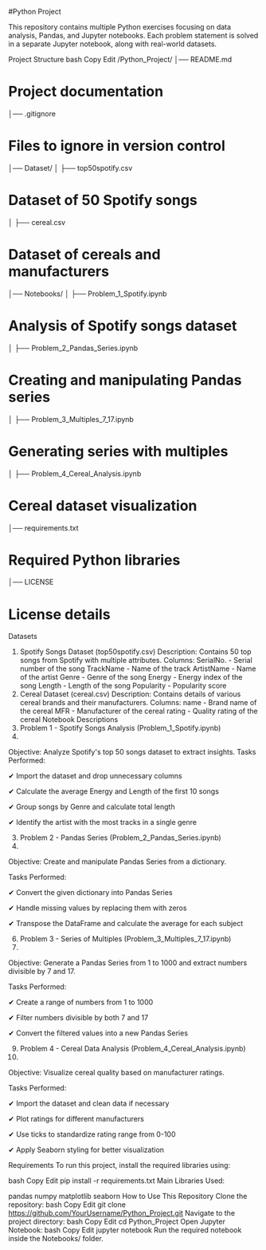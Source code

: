 #Python Project

This repository contains multiple Python exercises focusing on data analysis, Pandas, and Jupyter notebooks. Each problem statement is solved in a separate Jupyter notebook, along with real-world datasets.

Project Structure
bash
Copy
Edit
/Python_Project/
│── README.md                
# Project documentation
│── .gitignore             
# Files to ignore in version control
│── Dataset/
│   ├── top50spotify.csv   
# Dataset of 50 Spotify songs
│   ├── cereal.csv         
# Dataset of cereals and manufacturers
│── Notebooks/
│   ├── Problem_1_Spotify.ipynb      
# Analysis of Spotify songs dataset
│   ├── Problem_2_Pandas_Series.ipynb 
# Creating and manipulating Pandas series
│   ├── Problem_3_Multiples_7_17.ipynb
# Generating series with multiples
│   ├── Problem_4_Cereal_Analysis.ipynb 
# Cereal dataset visualization
│── requirements.txt        
# Required Python libraries
│── LICENSE                  
# License details
Datasets
1. Spotify Songs Dataset (top50spotify.csv)
Description: Contains 50 top songs from Spotify with multiple attributes.
Columns:
SerialNo. - Serial number of the song
TrackName - Name of the track
ArtistName - Name of the artist
Genre - Genre of the song
Energy - Energy index of the song
Length - Length of the song
Popularity - Popularity score
2. Cereal Dataset (cereal.csv)
Description: Contains details of various cereal brands and their manufacturers.
Columns:
name - Brand name of the cereal
MFR - Manufacturer of the cereal
rating - Quality rating of the cereal
Notebook Descriptions
1. Problem 1 - Spotify Songs Analysis (Problem_1_Spotify.ipynb)
2. 
Objective: Analyze Spotify's top 50 songs dataset to extract insights.
Tasks Performed:

✔ Import the dataset and drop unnecessary columns

✔ Calculate the average Energy and Length of the first 10 songs

✔ Group songs by Genre and calculate total length

✔ Identify the artist with the most tracks in a single genre

3. Problem 2 - Pandas Series (Problem_2_Pandas_Series.ipynb)
4. 
Objective: Create and manipulate Pandas Series from a dictionary.

Tasks Performed:

✔ Convert the given dictionary into Pandas Series

✔ Handle missing values by replacing them with zeros

✔ Transpose the DataFrame and calculate the average for each subject

6. Problem 3 - Series of Multiples (Problem_3_Multiples_7_17.ipynb)
7. 
Objective: Generate a Pandas Series from 1 to 1000 and extract numbers divisible by 7 and 17.

Tasks Performed:

✔ Create a range of numbers from 1 to 1000

✔ Filter numbers divisible by both 7 and 17

✔ Convert the filtered values into a new Pandas Series

9. Problem 4 - Cereal Data Analysis (Problem_4_Cereal_Analysis.ipynb)
10. 
Objective: Visualize cereal quality based on manufacturer ratings.

Tasks Performed:

✔ Import the dataset and clean data if necessary

✔ Plot ratings for different manufacturers

✔ Use ticks to standardize rating range from 0-100

✔ Apply Seaborn styling for better visualization

Requirements
To run this project, install the required libraries using:

bash
Copy
Edit
pip install -r requirements.txt
Main Libraries Used:

pandas
numpy
matplotlib
seaborn
How to Use This Repository
Clone the repository:
bash
Copy
Edit
git clone https://github.com/YourUsername/Python_Project.git
Navigate to the project directory:
bash
Copy
Edit
cd Python_Project
Open Jupyter Notebook:
bash
Copy
Edit
jupyter notebook
Run the required notebook inside the Notebooks/ folder.
